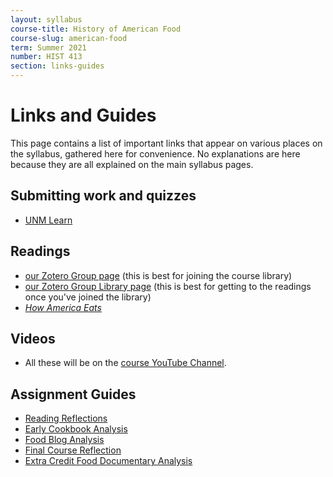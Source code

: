 ```yaml
---
layout: syllabus
course-title: History of American Food
course-slug: american-food
term: Summer 2021
number: HIST 413
section: links-guides
---
```


# Links and Guides
This page contains a list of important links that appear on various places on the syllabus, gathered here for convenience. No explanations are here because they are all explained on the main syllabus pages.

## Submitting work and quizzes
- [UNM Learn](http://learn.unm.edu)

## Readings
- [our Zotero Group page](https://www.zotero.org/groups/2499167/american-food-unm/) (this is best for joining the course library)
- [our Zotero Group Library page](https://www.zotero.org/groups/2499167/american-food-unm/library) (this is best for getting to the readings once you've joined the library)
- [_How America Eats_](https://unm-worldcat-org.libproxy.unm.edu/title/how-america-eats-a-social-history-of-us-food-and-culture/oclc/794361344&referer=brief_results)

## Videos
- All these will be on the [course YouTube Channel](https://www.youtube.com/channel/UCeiHxkIHW5kM1hqofknf2ig).


## Assignment Guides
- [Reading Reflections](reading-reflections)
- [Early Cookbook Analysis](cookbook-analysis)
- [Food Blog Analysis](food-blog-analysis)
- [Final Course Reflection](final-course-reflection)
- [Extra Credit Food Documentary Analysis](food-documentary-analysis)
